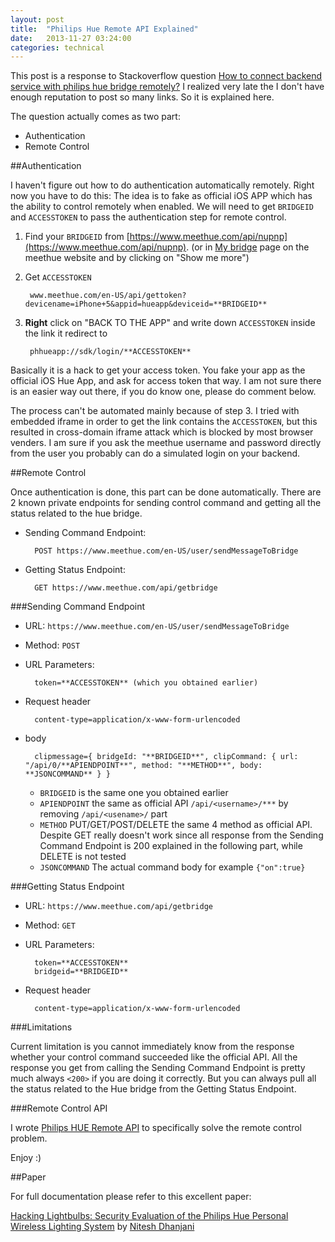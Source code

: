 ```yaml
---
layout: post
title:  "Philips Hue Remote API Explained"
date:   2013-11-27 03:24:00
categories: technical
---
```


This post is a response to Stackoverflow question [How to connect backend service with philips hue bridge remotely?](http://stackoverflow.com/questions/19900657/how-to-connect-backend-service-with-philips-hue-bridge-remotely) I realized very late the I don't have enough reputation to post so many links. So it is explained here.

The question actually comes as two part:

* Authentication
* Remote Control

##Authentication

I haven't figure out how to do authentication automatically remotely. Right now you have to do this: The idea is to fake as official iOS APP which has the ability to control remotely when enabled. We will need to get `BRIDGEID` and `ACCESSTOKEN` to pass the authentication step for remote control.

1. Find your `BRIDGEID` from [https://www.meethue.com/api/nupnp](https://www.meethue.com/api/nupnp). (or in [My bridge](https://www.meethue.com/en-US/user/preferencessmartbridge) page on the meethue website and by clicking on "Show me more")

2. Get `ACCESSTOKEN`

		www.meethue.com/en-US/api/gettoken?devicename=iPhone+5&appid=hueapp&deviceid=**BRIDGEID**

3. **Right** click on "BACK TO THE APP" and write down `ACCESSTOKEN` inside the link it redirect to

		phhueapp://sdk/login/**ACCESSTOKEN**

Basically it is a hack to get your access token. You fake your app as the official iOS Hue App, and ask for access token that way. I am not sure there is an easier way out there, if you do know one, please do comment below. 

The process can't be automated mainly because of step 3. I tried with embedded iframe in order to get the link contains the `ACCESSTOKEN`,  but this resulted in cross-domain iframe attack which is blocked by most browser venders. I am sure if you ask the meethue username and password directly from the user you probably can do a simulated login on your backend.

##Remote Control

Once authentication is done, this part can be done automatically. There are 2 known private endpoints for sending control command and getting all the status related to the hue bridge. 

* Sending Command Endpoint:

		POST https://www.meethue.com/en-US/user/sendMessageToBridge

* Getting Status Endpoint:

		GET https://www.meethue.com/api/getbridge

###Sending Command Endpoint

* URL: `https://www.meethue.com/en-US/user/sendMessageToBridge`

* Method: `POST`

* URL Parameters: 
	
		token=**ACCESSTOKEN** (which you obtained earlier)

* Request header
		
		content-type=application/x-www-form-urlencoded
		
* body

		clipmessage={ bridgeId: "**BRIDGEID**", clipCommand: { url: "/api/0/**APIENDPOINT**", method: "**METHOD**", body: **JSONCOMMAND** } }

	* `BRIDGEID` is the same one you obtained earlier
	* `APIENDPOINT` the same as official API `/api/<username>/***` by removing `/api/<usename>/` part
	* `METHOD` PUT/GET/POST/DELETE the same 4 method as official API. Despite GET really doesn't work since all response from the Sending Command Endpoint is 200 explained in the following part, while DELETE is not tested
	* `JSONCOMMAND` The actual command body for example `{"on":true}`


###Getting Status Endpoint

* URL: `https://www.meethue.com/api/getbridge`

* Method: `GET`
	
* URL Parameters: 
	
		token=**ACCESSTOKEN**
		bridgeid=**BRIDGEID**

* Request header
		
		content-type=application/x-www-form-urlencoded



###Limitations

Current limitation is you cannot immediately know from the response whether your control command succeeded like the official API. All the response you get from calling the Sending Command Endpoint is pretty much always `<200>` if you are doing it correctly. But you can always pull all the status related to the Hue bridge from the Getting Status Endpoint.


###Remote Control API

I wrote [Philips HUE Remote API](https://github.com/jarvisinc/PhilipsHueRemoteAPI) to specifically solve the remote control problem.

Enjoy :)


##Paper

For full documentation please refer to this excellent paper:

[Hacking Lightbulbs: Security Evaluation of the Philips Hue Personal Wireless Lighting System](http://www.dhanjani.com/docs/Hacking%20Lighbulbs%20Hue%20Dhanjani%202013.pdf) by [Nitesh Dhanjani](http://www.dhanjani.com/about.html)
